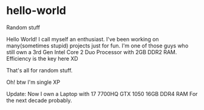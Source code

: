 # hello-world
Random stuff

Hello World!
I call myself an enthusiast.
I've been working on many(sometimes stupid) projects just for fun.
I'm one of those guys who still own a 3rd Gen Intel Core 2 Duo Processor with 2GB DDR2 RAM.
Efficiency is the key here XD

That's all for random stuff.

Oh! btw I'm single XP

Update:
  Now I own a Laptop with 17 7700HQ GTX 1050 16GB DDR4 RAM
  For the next decade probably.
